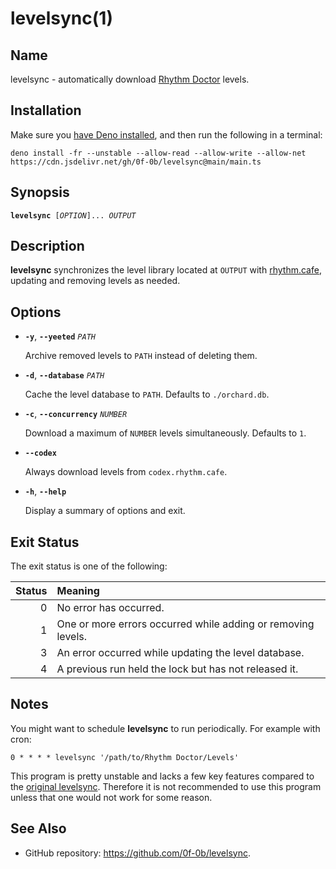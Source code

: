 # levelsync(1)

## Name

levelsync - automatically download [Rhythm Doctor](https://rhythmdr.com/)
levels.

## Installation

Make sure you [have Deno installed](https://deno.land/#installation), and then
run the following in a terminal:

```shell
deno install -fr --unstable --allow-read --allow-write --allow-net https://cdn.jsdelivr.net/gh/0f-0b/levelsync@main/main.ts
```

## Synopsis

<pre><code><b>levelsync</b> [<i>OPTION</i>]... <i>OUTPUT</i></code></pre>

## Description

**levelsync** synchronizes the level library located at `OUTPUT` with
[rhythm.cafe](https://rhythm.cafe/), updating and removing levels as needed.

## Options

- **`-y`**, **`--yeeted`** _`PATH`_

  Archive removed levels to `PATH` instead of deleting them.

- **`-d`**, **`--database`** _`PATH`_

  Cache the level database to `PATH`. Defaults to `./orchard.db`.

- **`-c`**, **`--concurrency`** _`NUMBER`_

  Download a maximum of `NUMBER` levels simultaneously. Defaults to `1`.

- **`--codex`**

  Always download levels from `codex.rhythm.cafe`.

- **`-h`**, **`--help`**

  Display a summary of options and exit.

## Exit Status

The exit status is one of the following:

| Status | Meaning                                                      |
| -----: | :----------------------------------------------------------- |
|      0 | No error has occurred.                                       |
|      1 | One or more errors occurred while adding or removing levels. |
|      3 | An error occurred while updating the level database.         |
|      4 | A previous run held the lock but has not released it.        |

## Notes

You might want to schedule **levelsync** to run periodically. For example with
cron:

```crontab
0 * * * * levelsync '/path/to/Rhythm Doctor/Levels'
```

This program is pretty unstable and lacks a few key features compared to the
[original levelsync](https://github.com/huantianad/levelsync). Therefore it is
not recommended to use this program unless that one would not work for some
reason.

## See Also

- GitHub repository: <https://github.com/0f-0b/levelsync>.
